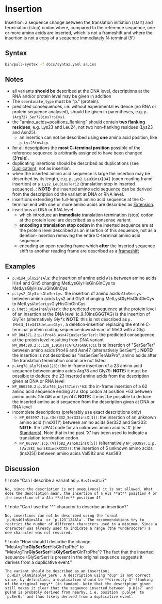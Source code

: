 # Insertion

<!-- ## Definition -->

Insertion: a sequence change between the translation initiation (start) and termination (stop) codon where, compared to the reference sequence, one or more amino acids are inserted, which is not a frameshift and where the insertion is not a copy of a sequence immediately N-terminal (5')

## Syntax

```sh exec="true"
bin/pull-syntax -f docs/syntax.yaml aa.ins
```

## Notes

- all variants **should be** described at the DNA level, descriptions at the RNA and/or protein level may be given in addition
- The `coordinate_type` must be "p." (protein).
- predicted consequences, i.e. without experimental evidence (no RNA or protein sequence analysed), should be given in parentheses, e.g. `p.(Arg727_Ser728insTrpCys)`.
- the "amino_acids+positions_flanking" should contain **two flanking residues**, e.g. Lys23 and Leu24, not two non-flanking residues (Lys23 and Asn25).
  - an insertion can not be described using **one** amino acid position, like `p.Lys23insAsp.`
- for all descriptions the **most C-terminal position** possible of the reference sequence is arbitrarily assigned to have been changed (**3'rule**).
- duplicating insertions should be described as duplications (see [Duplication](../DNA/duplication.md)), not as insertion.
- when the inserted amino acid sequence is large the insertion may be described by its length, e.g. `p.Lys2_Leu3insX[34]` (open reading frame insertion) or `p.Lys2_Leu3insTer12` (translation stop in inserted sequence). : **NOTE:** the inserted amino acid sequence can be derived from the description od the variant at DNA or RNA level.
- insertions extending the full-length amino acid sequence at the C-terminal end with one or more amino acids are described as [Extension](extension.md).
- insertions at DNA or RNA level
  - which introduce an **immediate** translation termination (stop) codon at the protein level are described as a nonsense variant.
  - **encoding a translation stop codon** in the inserted sequence are at the protein level described as an insertion of this sequence, not as a deletion-insertion removing the entire C-terminal amino acid sequence.
  - encoding an open reading frame which **after** the inserted sequence shift to another reading frame are described as a [frameshift](frameshift.md)

## Examples

- `p.His4_Gln5insAla`: the insertion of amino acid <code class="spot1">Ala</code> between amino acids His4 and Gln5 changing MetLysGlyHisGlnGlnCys to MetLysGlyHis<code class="spot1">Ala</code>GlnGlnCys
- `p.Lys2_Gly3insGlnSerLys`: the insertion of amino acids <code class="spot1">GlnSerLys</code> between amino acids Lys2 and Gly3 changing MetLysGlyHisGlnGlnCys to MetLys<code class="spot1">GlnSerLys</code>GlyHisGlnGlnCys
- `p.(Met3_His4insGlyTer)`: the predicted consequence at the protein level of an insertion at the DNA level (c.9_10insGGGTAG) is the insertion of GlyTer (alternatively Gly\*): **NOTE**: this is not described as `p.(Met3_Ile3418delinsGly),` a deletion-insertion replacing the entire C-terminal protein coding sequence downstream of Met3 with a Gly)
- `NP_004371.2:p.(Pro46_Asn47insSerSerTer)`: the predicted consequence at the protein level resulting from DNA variant `NM_004380.2:c.138_139insTCATCATGAGCTCCC` is te insertion of "SerSerTer" between amino acids Pro46 and Asn47 (alternatively SerSer\*).: **NOTE:** the insertion is not described as "insSerSerTerAlaPro", amino acids after the translation termination codon are not listed
- `p.Arg78_Gly79insX[23]`: the in-frame insertion of a 23 amino acid sequence between amino acids Arg78 and Gly79: **NOTE:** it must be possible to deduce the 23 inserted amino acids from the description given at DNA or RNA level
- `NP_060250.2:p.Gln746_Lys747ins\*63`: the in-frame insertion of a 62 amino acid sequence ending at a stop codon at position \*63 between amino acids Gln746 and Lys747: **NOTE:** it must be possible to deduce the inserted amino acid sequence from the description given at DNA or RNA level
- incomplete descriptions (preferably use exact descriptions only)
  - `NP_003997.1:p.(Ser332_Ser333insX[1])`: the insertion of an unknown amino acid ('insX[1]') between amino acids Ser332 and Ser333: **NOTE**: the IUPAC code for an unknown amino acid is 'X' (see [Standards](../../background/standards.md)). Note that in the past 'X' has been used to indicate a translation termination codon.
  - `NP_003997.1:p.(Val582_Asn583insX[5])` (alternatively `NP_003997.1:p.(Val582_Asn583insXXXXX))`: the insertion of 5 unknown amino acids (insX[5]) between amino acids Val582 and Asn583

## Discussion

!!! note "Can I describe a variant as `p.His4insAla`?"

    No, since the description is not unequivocal it is not allowed. What does the description mean, the insertion of a Ala **at** position 4 or the insertion of a Ala **after** position 4?

!!! note "Can I use the "^" character to describe an insertion?"

    No, insertions can not be described using the format `p.His4Gln5insAla` or `p.123ˆ124Ala`. The recommendations try to restrict the number of different characters used to a minimum. Since a character was already used to indicate a range (the *underscore*) a new character was not required.

!!! note "How should I describe the change "MetArgThr**GlySerSer**HisGlnTrpPhe" to "MetArgThr**GlySerSer**His**GlySerSer**GlnTrpPhe"? The fact that the inserted sequence (GlySerSer) is present in the original sequence suggests it derives from a duplicative event."

    The variant should be described as an insertion; `p.His7_Gln8insGly4_Ser6`. A description using "dup" is not correct since, by definition, a duplication should be **directly 3'-flanking of the original copy** (in tandem). Note that the description given still makes it clear that the sequence inserted between `p.His7` and pGln8 is probably derived from nearby, i.e. position `p.Gly4` to `p.Ser6,` and thus likely derived from a duplicative event.
